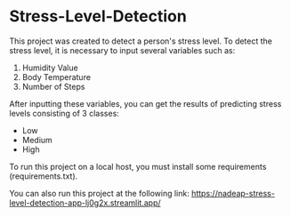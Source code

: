 # Stress-Level-Detection

This project was created to detect a person's stress level. To detect the stress level, it is necessary to input several variables such as: 
1. Humidity Value
2. Body Temperature
3. Number of Steps

After inputting these variables, you can get the results of predicting stress levels consisting of 3 classes:
- Low
- Medium
- High

To run this project on a local host, you must install some requirements (requirements.txt). 

You can also run this project at the following link: https://nadeap-stress-level-detection-app-lj0g2x.streamlit.app/